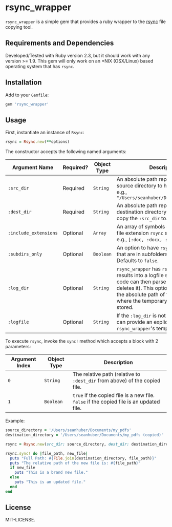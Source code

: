 rsync_wrapper
==============

`rsync_wrapper` is a simple gem that provides a ruby wrapper to the [rsync](http://linux.die.net/man/1/rsync) file copying tool.


Requirements and Dependencies
-----------------------------

Developed/Tested with Ruby version 2.3, but it should work with any version >= 1.9.  This gem will only work on an *NIX (OSX/Linux) based operating system that has `rsync`.


Installation
-----------------------------

Add to your `Gemfile`:

```ruby
gem 'rsync_wrapper'
```


Usage
-----------------------------

First, instantiate an instance of `Rsync`:

```ruby
rsync = Rsync.new(**options)
```

The constructor accepts the following named arguments:

| Argument Name         | Required? | Object Type | Description                                                                                                                                                                                                                                   |
|-----------------------|-----------|-------------|-----------------------------------------------------------------------------------------------------------------------------------------------------------------------------------------------------------------------------------------------|
| `:src_dir`            | Required  | `String`    | An absolute path representing the source directory to have `rsync` copy. e.g., `"/Users/seanhuber/Documents/my_pdfs"`                                                                                                                         |
| `:dest_dir`           | Required  | `String`    | An absolute path representing the destination directory that `rsync` will copy the `:src_dir` to.                                                                                                                                             |
| `:include_extensions` | Optional  | `Array`     | An array of symbols or strings for each file extension `rsync` should include, e.g., `[:doc, :docx, :pdf]`                                                                                                                                    |
| `:subdirs_only`       | Optional  | `Boolean`   | An option to have `rsync` only sync files that are in subfolders of `:src_dir`. Defaults to `false`.                                                                                                                                          |
| `:log_dir`            | Optional  | `String`    | `rsync_wrapper` has `rsync` pipe its results into a logfile so that the ruby code can then parse this file (and then deletes it). This option should be set to the absolute path of the directory where the temporary logfile will be stored. |
| `:logfile`            | Optional  | `String`    | If the `:log_dir` is not specified, you can provide an explicit path for `rsync_wrapper`'s temporary logfile.                                                                                                                                 |

To execute `rsync`, invoke the `sync!` method which accepts a block with 2 parameters:

| Argument Index | Object Type | Description                                                                             |
|----------------|-------------|-----------------------------------------------------------------------------------------|
| `0`            | `String`    | The relative path (relative to `:dest_dir` from above) of the copied file.              |
| `1`            | `Boolean`   | `true` if the copied file is a new file. `false` if the copied file is an updated file. |

Example:

```ruby
source_directory = '/Users/seanhuber/Documents/my_pdfs'
destination_directory = '/Users/seanhuber/Documents/my_pdfs (copied)'

rsync = Rsync.new(src_dir: source_directory, dest_dir: destination_directory)

rsync.sync! do |file_path, new_file|
  puts "Full Path: #{File.join(destination_directory, file_path)}"
  puts "The relative path of the new file is: #{file_path}"
  if new_file
    puts "This is a brand new file."
  else
    puts "This is an updated file."
  end
end
```


License
-----------------------------

MIT-LICENSE.

